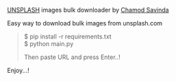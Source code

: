 [UNSPLASH](https://unsplash.com/) images bulk downloader by [Chamod Savinda](https://github.com/DARKSOULx69/)

Easy way to download bulk images from unsplash.com

> $ pip install -r requirements.txt  
> $ python main.py  
>  
> Then paste URL and press Enter..!  
  
Enjoy...!
